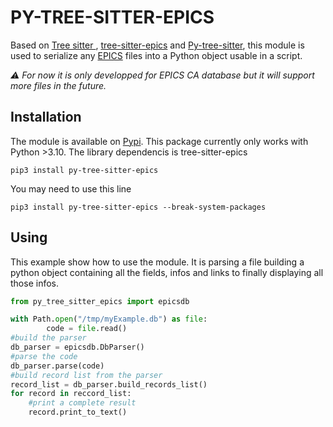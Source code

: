 # PY-TREE-SITTER-EPICS

Based on [Tree sitter ](https://github.com/tree-sitter/tree-sitter), [tree-sitter-epics](https://github.com/epics-extensions/tree-sitter-epics) and [Py-tree-sitter](https://github.com/tree-sitter/py-tree-sitter), this module is used to serialize any [EPICS](https://epics-controls.org/) files into a Python object usable in a script.

*⚠️ For now it is only developped for EPICS CA database but it will support more files in the future.*

## Installation

The module is available on [Pypi](https://github.com/tree-sitter/tree-sitter). This package currently only works with Python \>3.10. The library dependencis is tree-sitter-epics

``` console
pip3 install py-tree-sitter-epics
```

You may need to use this line

``` console
pip3 install py-tree-sitter-epics --break-system-packages
```

## Using

This example show how to use the module. It is parsing a file building a python object containing all the fields, infos and links to finally displaying all those infos.

``` python
from py_tree_sitter_epics import epicsdb

with Path.open("/tmp/myExample.db") as file:
        code = file.read()
#build the parser
db_parser = epicsdb.DbParser()
#parse the code
db_parser.parse(code)
#build record list from the parser
record_list = db_parser.build_records_list()
for record in reccord_list:
    #print a complete result
    record.print_to_text()
```
